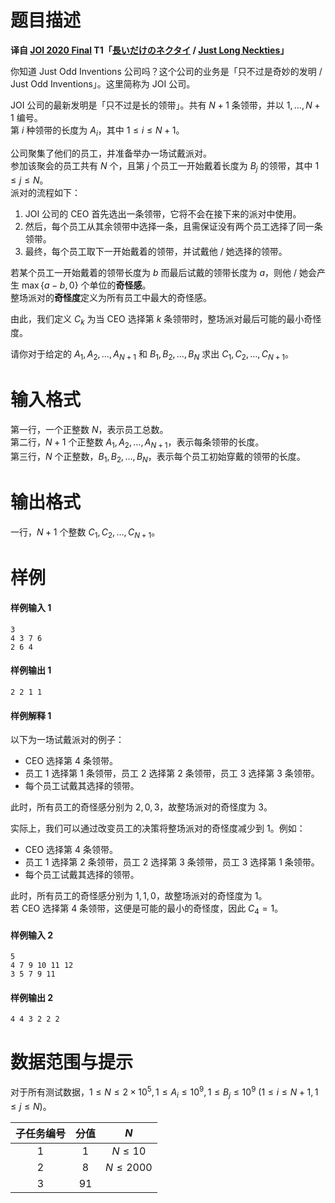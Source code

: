 
# 题目描述

**译自 [JOI 2020 Final](https://cms.ioi-jp.org/) T1「[長いだけのネクタイ](https://www.ioi-jp.org/joi/2019/2020-ho/2020-ho-t1.pdf) / [Just Long Neckties](https://www.ioi-jp.org/joi/2019/2020-ho/2020-ho-t1-en.pdf)」**

你知道 Just Odd Inventions 公司吗？这个公司的业务是「只不过是奇妙的发明 / Just Odd Inventions」。这里简称为 JOI 公司。

JOI 公司的最新发明是「只不过是长的领带」。共有 $N+1$ 条领带，并以 $1,\ldots,N+1$ 编号。  
第 $i$ 种领带的长度为 $A_i$，其中 $1 \le i \le N+1$。

公司聚集了他们的员工，并准备举办一场试戴派对。  
参加该聚会的员工共有 $N$ 个，且第 $j$ 个员工一开始戴着长度为 $B_j$ 的领带，其中 $1 \le j \le N$。  
派对的流程如下：
1. JOI 公司的 CEO 首先选出一条领带，它将不会在接下来的派对中使用。
2. 然后，每个员工从其余领带中选择一条，且需保证没有两个员工选择了同一条领带。
3. 最终，每个员工取下一开始戴着的领带，并试戴他 / 她选择的领带。

若某个员工一开始戴着的领带长度为 $b$ 而最后试戴的领带长度为 $a$，则他 / 她会产生 $\max\{a - b,0\}$ 个单位的**奇怪感**。  
整场派对的**奇怪度**定义为所有员工中最大的奇怪感。

由此，我们定义 $C_k$ 为当 CEO 选择第 $k$ 条领带时，整场派对最后可能的最小奇怪度。

请你对于给定的 $A_1,A_2,\ldots,A_{N+1}$ 和 $B_1,B_2,\ldots,B_N$ 求出 $C_1,C_2,\ldots,C_{N+1}$。

# 输入格式

第一行，一个正整数 $N$，表示员工总数。  
第二行，$N+1$ 个正整数 $A_1,A_2,\ldots,A_{N+1}$，表示每条领带的长度。  
第三行，$N$ 个正整数，$B_1,B_2,\ldots,B_N$，表示每个员工初始穿戴的领带的长度。

# 输出格式

一行，$N+1$ 个整数 $C_1,C_2,\ldots,C_{N+1}$。

# 样例

#### 样例输入 1
```plain
3
4 3 7 6
2 6 4
```

#### 样例输出 1
```plain
2 2 1 1
```

#### 样例解释 1
以下为一场试戴派对的例子：
 - CEO 选择第 $4$ 条领带。
 - 员工 $1$ 选择第 $1$ 条领带，员工 $2$ 选择第 $2$ 条领带，员工 $3$ 选择第 $3$ 条领带。
 - 每个员工试戴其选择的领带。

此时，所有员工的奇怪感分别为 $2, 0, 3$，故整场派对的奇怪度为 $3$。

实际上，我们可以通过改变员工的决策将整场派对的奇怪度减少到 $1$。例如：
 - CEO 选择第 $4$ 条领带。
 - 员工 $1$ 选择第 $2$ 条领带，员工 $2$ 选择第 $3$ 条领带，员工 $3$ 选择第 $1$ 条领带。
 - 每个员工试戴其选择的领带。

此时，所有员工的奇怪感分别为 $1, 1, 0$，故整场派对的奇怪度为 $1$。  
若 CEO 选择第 $4$ 条领带，这便是可能的最小的奇怪度，因此 $C_4 = 1$。

#### 样例输入 2
```plain
5
4 7 9 10 11 12
3 5 7 9 11
```

#### 样例输出 2
```plain
4 4 3 2 2 2
```

# 数据范围与提示

对于所有测试数据，$1 \le N \le 2 \times 10^5, 1 \le A_i \le 10^9, 1 \le B_j \le 10^9\ (1 \le i \le N+1, 1 \le j \le N)$。

|子任务编号|分值|$N$|
|:-:|:-:|:-:|
|$1$|<!-- Please don't merge -->$1$|$N \le 10$|
|$2$|$8$|$N \le 2000$|
|$3$|$91$||

